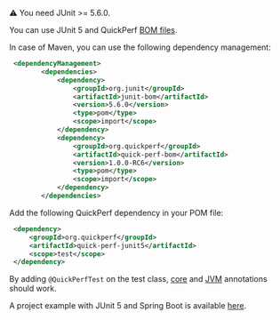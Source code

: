 ⚠️ You need JUnit >= 5.6.0.

You can use JUnit 5 and QuickPerf [BOM files](https://dzone.com/articles/the-bill-of-materials-in-maven).

In case of Maven, you can use the following dependency management:

```xml
 <dependencyManagement>
        <dependencies>
            <dependency>
                <groupId>org.junit</groupId>
                <artifactId>junit-bom</artifactId>
                <version>5.6.0</version>
                <type>pom</type>
                <scope>import</scope>
            </dependency>
            <dependency>
                <groupId>org.quickperf</groupId>
                <artifactId>quick-perf-bom</artifactId>
                <version>1.0.0-RC6</version>
                <type>pom</type>
                <scope>import</scope>
            </dependency>
        </dependencies>
```

Add the following QuickPerf dependency in your POM file:
```xml
 <dependency>
     <groupId>org.quickperf</groupId>
     <artifactId>quick-perf-junit5</artifactId>
     <scope>test</scope>
 </dependency>
```
By adding `@QuickPerfTest` on the test class, [core](https://github.com/quick-perf/doc/wiki/Core-annotations) and [JVM](https://github.com/quick-perf/doc/wiki/JVM-annotations) annotations should work.

A project example with JUnit 5 and Spring Boot is available [here](https://github.com/quick-perf/quickperf-examples).